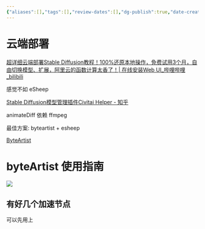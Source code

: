 ```yaml
---
{"aliases":[],"tags":[],"review-dates":[],"dg-publish":true,"date-created":"2024-05-26-Sun, 8:55:52 pm","date-modified":"2024-06-21-Fri, 6:43:29 pm","permalink":"/programming/ai-generator/stable-diffusion/stable-diffusion-config/","dgPassFrontmatter":true}
---
```



# 云端部署

[超详细云端部署Stable Diffusion教程！100%还原本地操作，免费试用3个月，自由切换模型、扩展，阿里云的函数计算太香了！| 在线安装Web UI\_哔哩哔哩\_bilibili](https://www.bilibili.com/video/BV19u411x7Bk/?spm_id_from=333.999.0.0)

感觉不如 eSheep

[Stable Diffusion模型管理插件Civitai Helper - 知乎](https://zhuanlan.zhihu.com/p/640640313)

animateDiff 依赖 ffmpeg

最佳方案: byteartist + esheep

[ByteArtist](https://byteartist-beta.bytedance.net/webui?tab=comfyui&tags=)

# byteArtist 使用指南

![](/img/user/programming/ai-generator/stable-diffusion/stable-diffusion-config/image-20240621182657313.png)

## 有好几个加速节点

可以先用上
